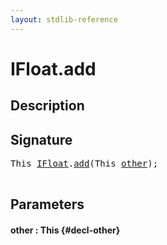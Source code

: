 ```yaml
---
layout: stdlib-reference
---
```


# IFloat\.add

## Description





## Signature 

<pre>
This <a href="/stdlib-reference/interfaces/IFloat/index" class="code_type">IFloat</a>.<a href="/stdlib-reference/interfaces/IFloat/add">add</a>(This <a href="/stdlib-reference/interfaces/IFloat/add#decl-other" class="code_param">other</a>);

</pre>

## Parameters

#### other  : This {#decl-other}

